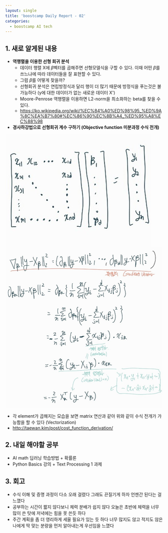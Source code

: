 ```yaml
---
layout: single
title: 'boostcamp Daily Report - 02'
categories:
  - boostcamp AI tech
---
```


## 1. 새로 알게된 내용
- **역행렬을 이용한 선형 회귀 분석**
	- 데이터 행렬 X에 $\beta$벡터를 곱해주면 선형모델식을 구할 수 있다. 이때 어떤 $\beta$를 쓰느냐에 따라 데이터들을 잘 표현할 수 있다.
	- 그럼 $\beta$를 어떻게 찾을까?
	- 선형회귀 분석은 연립방정식과 달리 행이 더 많기 때문에 방정식을 푸는것은 불가능하다 (y에 대한 데이터가 없는 새로운 데이터 X')
	- Moore-Penrose 역행렬을 이용하면 L2-norm을 최소화하는 beta를 찾을 수 있다.
	- https://ko.wikipedia.org/wiki/%EC%84%A0%ED%98%95_%ED%9A%8C%EA%B7%80#%EC%86%90%EC%8B%A4_%ED%95%A8%EC%88%98
- **경사하강법으로 선형회귀 계수 구하기 (Objective function 미분과정 수식 전개)**

![jpg](/assets/images/2022-01-18/20220118_234040196.jpg)
![jpg](/assets/images/2022-01-18/20220118_234214559.jpg)

  - 각 element가 곱해지는 모습을 보면 matrix 연산과 같아 위와 같이 수식 전개가 가능함을 할 수 있다 (Vectorization)
  - http://taewan.kim/post/cost_function_derivation/


## 2. 내일 해야할 공부
- AI math 딥러닝 학습방법 + 확률론
- Python Basics 강의 + Text Processing 1 과제

## 3. 회고
- 수식 이해 및 증명 과정이 다소 오래 걸렸다 그래도 끈질기게 하자 언젠간 된다는 걸 느꼈다
- 공부하는 시간이 짧지 않다보니 체력 분배가 쉽지 않다 오늘은 초반에 체력을 너무 많이 쓴 탓에 저녁에는 힘을 못 쓴듯 하다
- 주간 계획을 좀 더 영리하게 세울 필요가 있는 듯 하다 너무 많지도 않고 적지도 않은 나에게 딱 맞는 분량을 먼저 알아내는게 우선임을 느꼈다
